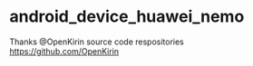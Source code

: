 android_device_huawei_nemo
=====================================================
Thanks @OpenKirin source code respositories <br>
https://github.com/OpenKirin
